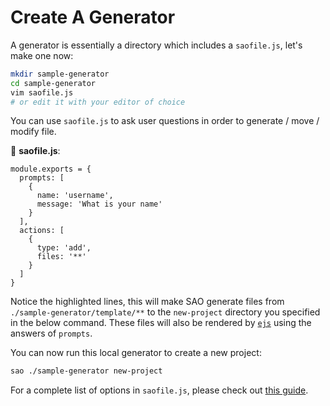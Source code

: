 # Create A Generator

A generator is essentially a directory which includes a `saofile.js`, let's make one now:

```bash
mkdir sample-generator
cd sample-generator
vim saofile.js
# or edit it with your editor of choice
```

You can use `saofile.js` to ask user questions in order to generate / move / modify file.

📝 __saofile.js__:

```js{8-13}
module.exports = {
  prompts: [
    {
      name: 'username',
      message: 'What is your name'
    }
  ],
  actions: [
    {
      type: 'add',
      files: '**'
    }
  ]
}
```

Notice the highlighted lines, this will make SAO generate files from `./sample-generator/template/**` to the `new-project` directory you specified in the below command. These files will also be rendered by [`ejs`](http://ejs.co/) using the answers of `prompts`.

You can now run this local generator to create a new project:

```bash
sao ./sample-generator new-project
```

For a complete list of options in `saofile.js`, please check out [this guide](./saofile.md).

